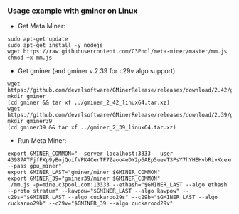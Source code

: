 ### Usage example with gminer on Linux

* Get Meta Miner:

```shell
sudo apt-get update
sudo apt-get install -y nodejs
wget https://raw.githubusercontent.com/C3Pool/meta-miner/master/mm.js
chmod +x mm.js
```

* Get gminer (and gminer v.2.39 for c29v algo support):

```shell
wget https://github.com/develsoftware/GMinerRelease/releases/download/2.42/gminer_2_42_linux64.tar.xz
mkdir gminer
(cd gminer && tar xf ../gminer_2_42_linux64.tar.xz)
wget https://github.com/develsoftware/GMinerRelease/releases/download/2.39/gminer_2_39_linux64.tar.xz
mkdir gminer39
(cd gminer39 && tar xf ../gminer_2_39_linux64.tar.xz)
```

* Run Meta Miner:

```shell
export GMINER_COMMON="--server localhost:3333 --user 43987ATFjfFXp9yBojQoifVPK4CerTF7Zaoo4eDY2p6AEp5uewT3PsY7hYHEHvbRivKcexmSaDdXscnnNtveV56pJpCa9uV --pass gpu_miner"
export GMINER_LAST="gminer/miner $GMINER_COMMON"
export GMINER_39="gminer39/miner $GMINER_COMMON"
./mm.js -p=mine.c3pool.com:13333 --ethash="$GMINER_LAST --algo ethash --proto stratum" --kawpow="$GMINER_LAST --algo kawpow" --c29s="$GMINER_LAST --algo cuckaroo29s" --c29b="$GMINER_LAST --algo cuckaroo29b" --c29v="$GMINER_39 --algo cuckarood29v"
```
